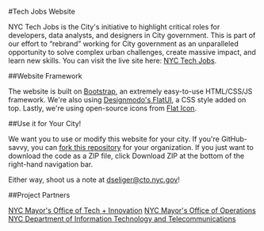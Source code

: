 #Tech Jobs Website

NYC Tech Jobs is the City's initiative to highlight critical roles for developers, data analysts, and designers in City government. This is part of our effort to “rebrand” working for City government as an unparalleled opportunity to solve complex urban challenges, create massive impact, and learn new skills. You can visit the live site here: [NYC Tech Jobs](http://www.nyc.gov/techjobs).

##Website Framework

The website is built on [Bootstrap](http://www.getbootstrap.com), an extremely easy-to-use HTML/CSS/JS framework. We're also using [Designmodo's FlatUI](http://designmodo.github.io/Flat-UI/), a CSS style added on top. Lastly, we're using open-source icons from [Flat Icon](http://www.flaticon.com).

##Use it for Your City!

We want you to use or modify this website for your city. If you're GitHub-savvy, you can [fork this repository](https://help.github.com/articles/fork-a-repo/) for your organization. If you just want to download the code as a ZIP file, click Download ZIP at the bottom of the right-hand navigation bar.

Either way, shoot us a note at dseliger@cto.nyc.gov!

##Project Partners

[NYC Mayor's Office of Tech + Innovation](http://www.nyc.gov/forward)
[NYC Mayor's Office of Operations](http://www.nyc.gov/operations)
[NYC Department of Information Technology and Telecommunications](http://www.nyc.gov/doitt)

